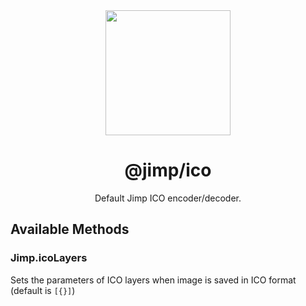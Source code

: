 <div align="center">
  <img width="200" height="200"
    src="https://s3.amazonaws.com/pix.iemoji.com/images/emoji/apple/ios-11/256/crayon.png">
  <h1>@jimp/ico</h1>
  <p>Default Jimp ICO encoder/decoder.</p>
</div>

## Available Methods

### Jimp.icoLayers

Sets the parameters of ICO layers when image is saved in ICO format (default is `[{}]`)
